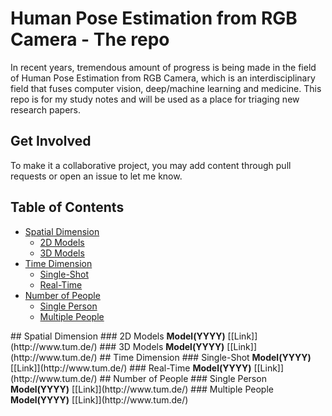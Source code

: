 # Human Pose Estimation from RGB Camera - The repo
In recent years, tremendous amount of progress is being made in the field of Human Pose Estimation from RGB Camera, which is an interdisciplinary field that fuses computer vision, deep/machine learning and medicine. This repo is for my study notes and will be used as a place for triaging new research papers. 

## Get Involved
To make it a collaborative project, you may add content through pull requests or open an issue to let me know. 

## Table of Contents
- [Spatial Dimension](#spatial)
	- [2D Models](#2d_models)
	- [3D Models](#3d_models)
- [Time Dimension](#time)
	- [Single-Shot](#single_shot)
	- [Real-Time](#real_time)
- [Number of People](#number_people)
	- [Single Person](#single_person)
	- [Multiple People](#multiple_people)

<a name="spatial" />
## Spatial Dimension

<a name="2d_models" />
### 2D Models
<b>Model(YYYY)</b> [[Link]](http://www.tum.de/)

<a name="3d_models" />
### 3D Models
<b>Model(YYYY)</b> [[Link]](http://www.tum.de/)

<a name="time" />
## Time Dimension

<a name="single_shot" />
### Single-Shot
<b>Model(YYYY)</b> [[Link]](http://www.tum.de/)

<a name="real_time" />
### Real-Time
<b>Model(YYYY)</b> [[Link]](http://www.tum.de/)

<a name="number_people" />
## Number of People

<a name="single_person" />
### Single Person
<b>Model(YYYY)</b> [[Link]](http://www.tum.de/)

<a name="multiple_people" />
### Multiple People
<b>Model(YYYY)</b> [[Link]](http://www.tum.de/)
